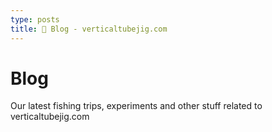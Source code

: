 ```yaml
---
type: posts
title: 📰 Blog - verticaltubejig.com
---
```

# Blog

Our latest fishing trips, experiments and other stuff related to verticaltubejig.com